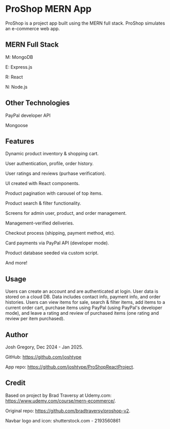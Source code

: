 # ProShop MERN App

ProShop is a project app built using the MERN full stack. ProShop simulates an e-commerce web app.
    
## MERN Full Stack

M: MongoDB

E: Express.js

R: React

N: Node.js

## Other Technologies

PayPal developer API

Mongoose

## Features

Dynamic product inventory & shopping cart.

User authentication, profile, order history.

User ratings and reviews (purhase verification).

UI created with React components.

Product pagination with carousel of top items.

Product search & filter functionality.

Screens for admin user, product, and order management.

Management-verified deliveries.

Checkout process (shipping, payment method, etc).

Card payments via PayPal API (developer mode).

Product database seeded via custom script.

And more!

## Usage

Users can create an account and are authenticated at login. User data is stored on a cloud DB.
Data includes contact info, payment info, and order histories. Users can view items for sale,
search & filter items, add items to a current order cart, purchase items using PayPal (using
PayPal's developer mode), and leave a rating and review of purchased items (one rating and
review per item purchased).

## Author

Josh Gregory, Dec 2024 - Jan 2025.

GitHub: https://github.com/joshtype

App repo: https://github.com/joshtype/ProShopReactProject.

## Credit

Based on project by Brad Traversy at Udemy.com: https://www.udemy.com/course/mern-ecommerce/.

Original repo: https://github.com/bradtraversy/proshop-v2.

Navbar logo and icon:
shutterstock.com - 2193560861